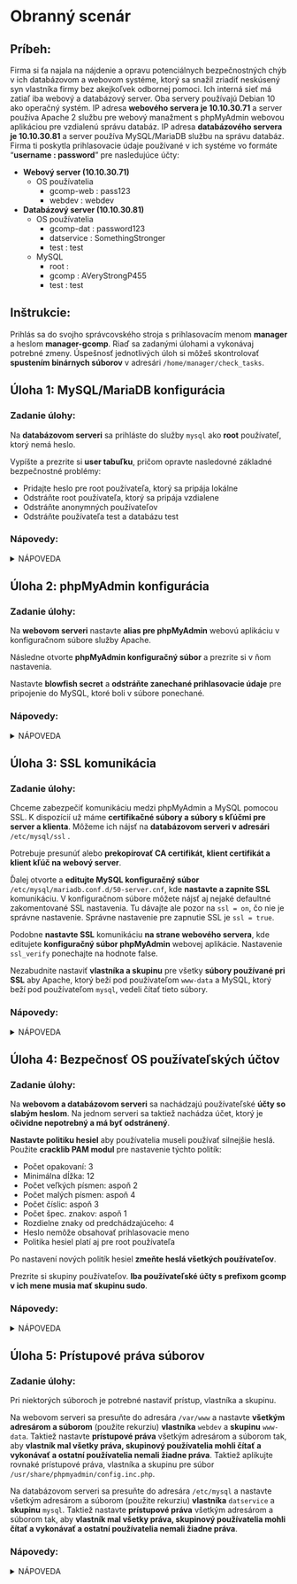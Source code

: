 # Obranný scenár

## Príbeh:

Firma si ťa najala na nájdenie a opravu potenciálnych bezpečnostných chýb v ich databázovom a webovom systéme, ktorý sa snažil zriadiť neskúsený syn vlastníka firmy bez akejkoľvek odbornej pomoci. Ich interná sieť má zatiaľ iba webový a databázový server. Oba servery používajú Debian 10 ako operačný systém. IP adresa **webového servera je 10.10.30.71** a server používa Apache 2 službu pre webový manažment s phpMyAdmin webovou aplikáciou pre vzdialenú správu databáz. IP adresa **databázového servera je 10.10.30.81** a server používa MySQL/MariaDB službu na správu databáz. Firma ti poskytla prihlasovacie údaje používané v ich systéme vo formáte “**username : password**” pre nasledujúce účty:

 -   **Webový server (10.10.30.71)**
	 -   OS používatelia
	     -   gcomp-web : pass123
	     -   webdev : webdev
 -   **Databázový server (10.10.30.81)**
     -   OS používatelia
	     -   gcomp-dat : password123
	     -   datservice : SomethingStronger
	     -   test : test
     -   MySQL
	     -   root :
	     -   gcomp : AVeryStrongP455
	     -   test : test
      

## Inštrukcie:

Prihlás sa do svojho správcovského stroja s prihlasovacím menom **manager** a heslom **manager-gcomp**. Riaď sa zadanými úlohami a vykonávaj potrebné zmeny. Úspešnosť jednotlivých úloh si môžeš skontrolovať **spustením binárnych súborov** v adresári `/home/manager/check_tasks`.

  

## Úloha 1: MySQL/MariaDB konfigurácia

### Zadanie úlohy:

Na **databázovom serveri** sa prihláste do služby `mysql` ako **root** používateľ, ktorý nemá heslo.

Vypíšte a prezrite si **user tabuľku**, pričom opravte nasledovné základné bezpečnostné problémy:

-   Pridajte heslo pre root používateľa, ktorý sa pripája lokálne
-   Odstráňte root používateľa, ktorý sa pripája vzdialene
-   Odstráňte anonymných používateľov
-   Odstráňte používateľa test a databázu test
    

### Nápovedy:

<details>
  <summary>NÁPOVEDA</summary>
  
-   Pre použitie `mysql` služby zadajte `mysql -u USER`, kde USER je prihlasovacie meno.
-   Jednoduchý dopyt pre výpis user tabuľky je `SELECT user,host,password FROM mysql.user`
-   Použite internetový vyhľadávač pre nájdenie dopytov, ktoré vykonajú požadované jednoduché úlohy.
</details>

## Úloha 2: phpMyAdmin konfigurácia

### Zadanie úlohy:

Na **webovom serveri** nastavte **alias pre phpMyAdmin** webovú aplikáciu v konfiguračnom súbore služby Apache.

Následne otvorte **phpMyAdmin konfiguračný súbor** a prezrite si v ňom nastavenia.

Nastavte **blowfish secret** a **odstráňte zanechané prihlasovacie údaje** pre pripojenie do MySQL, ktoré boli v súbore ponechané.

### Nápovedy:

<details>
  <summary>NÁPOVEDA</summary>
  
-   Cesta k phpMyAdmin konfiguračnému súboru: 	`/usr/share/phpmyadmin/config.inc.php`
-   Cesta k Apache konfiguračnému súboru:  
    `/etc/apache2/apache2.conf`
</details>    

## Úloha 3: SSL komunikácia

### Zadanie úlohy:

Chceme zabezpečiť komunikáciu medzi phpMyAdmin a MySQL pomocou SSL. K dispozícií už máme **certifikačné súbory a súbory s kľúčmi pre server a klienta**. Môžeme ich nájsť na **databázovom serveri v adresári**  `/etc/mysql/ssl` .

Potrebuje presunúť alebo **prekopírovať CA certifikát, klient certifikát a klient kľúč na webový server**.

Ďalej otvorte a **editujte MySQL konfiguračný súbor**  `/etc/mysql/mariadb.conf.d/50-server.cnf`, kde **nastavte a zapnite SSL** komunikáciu. V konfiguračnom súbore môžete nájsť aj nejaké defaultné zakomentované SSL nastavenia. Tu dávajte ale pozor na `ssl = on`, čo nie je správne nastavenie. Správne nastavenie pre zapnutie SSL je `ssl = true`.

Podobne **nastavte SSL** komunikáciu **na strane webového servera**, kde editujete **konfiguračný súbor phpMyAdmin** webovej aplikácie. Nastavenie `ssl_verify` ponechajte na hodnote false.

Nezabudnite nastaviť **vlastníka a skupinu** pre všetky **súbory používané pri SSL** aby Apache, ktorý beží pod používateľom `www-data` a MySQL, ktorý beží pod používateľom `mysql`, vedeli čítať tieto súbory.

### Nápovedy:

<details>
  <summary>NÁPOVEDA</summary>
  
-   Na kopírovanie súborov môžete použiť `rsync`. Vyhľadajte si “rsync with sudo”.
-   V konfiguračných súboroch stačí nastaviť cesty k potrebným SSL súborom a zapnúť SSL.
-   Pamätajte, že databázový server používa server certifikát a klúč a webový server používa klient certifikát a klúč.
-   Pre zmenu vlastníka a skupiny súborov, použite príkaz `chown`.
</details>    

## Úloha 4: Bezpečnosť OS používateľských účtov

### Zadanie úlohy:

Na **webovom a databázovom serveri** sa nachádzajú používateľské **účty so slabým heslom**. Na jednom serveri sa taktiež nachádza účet, ktorý je **očividne nepotrebný a má byť odstránený**.

**Nastavte politiku hesiel** aby používatelia museli používať silnejšie heslá. Použite **cracklib PAM modul** pre nastavenie týchto politík:

-   Počet opakovaní: 	3
-   Minimálna dĺžka:  	12
-   Počet veľkých písmen:  aspoň 2
-   Počet malých písmen:  aspoň 4
-   Počet číslic:  aspoň 3
-   Počet špec. znakov:  aspoň 1
-   Rozdielne znaky od predchádzajúceho:  4
-   Heslo nemôže obsahovať prihlasovacie meno
-   Politika hesiel platí aj pre root používateľa
    
Po nastavení nových politík hesiel **zmeňte heslá všetkých používateľov**.

Prezrite si skupiny používateľov. **Iba používateľské účty s prefixom gcomp v ich mene musia mať skupinu sudo**.

### Nápovedy:

<details>
  <summary>NÁPOVEDA</summary>
  
-   Politika hesiel sa konfiguruje v tomto súbore: `/etc/pam.d/common-password`
-   `man pam_cracklib`
-   `man gpasswd`
</details>        

## Úloha 5: Prístupové práva súborov

### Zadanie úlohy:

Pri niektorých súboroch je potrebné nastaviť prístup, vlastníka a skupinu.

Na webovom serveri sa presuňte do adresára `/var/www` a nastavte **všetkým adresárom a súborom** (použite rekurziu) **vlastníka**  `webdev` a **skupinu**  `www-data`. Taktiež nastavte **prístupové práva** všetkým adresárom a súborom tak, aby **vlastník mal všetky práva, skupinový používatelia mohli čítať a vykonávať a ostatní používatelia nemali žiadne práva**. Taktiež aplikujte rovnaké prístupové práva, vlastníka a skupinu pre súbor `/usr/share/phpmyadmin/config.inc.php`.

Na databázovom serveri sa presuňte do adresára `/etc/mysql` a nastavte všetkým adresárom a súborom (použite rekurziu) **vlastníka** `datservice` a **skupinu** `mysql`. Taktiež nastavte **prístupové práva** všetkým adresárom a súborom tak, aby **vlastník mal všetky práva, skupinový používatelia mohli čítať a vykonávať a ostatní používatelia nemali žiadne práva**.

### Nápovedy:

<details>
  <summary>NÁPOVEDA</summary>
  
-   `man chown`
-   `man chmod`
-   Potrebné prístupové práva sa dajú nastaviť oktetovým číslom 750
</details>          
